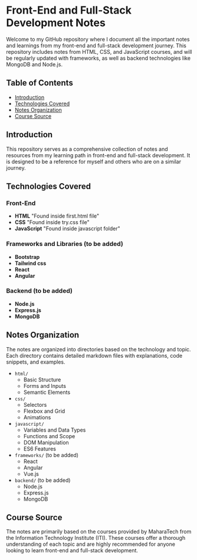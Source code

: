 # Front-End and Full-Stack Development Notes

Welcome to my GitHub repository where I document all the important notes and learnings from my front-end and full-stack development journey. This repository includes notes from HTML, CSS, and JavaScript courses, and will be regularly updated with frameworks, as well as backend technologies like MongoDB and Node.js.

## Table of Contents
- [Introduction](#introduction)
- [Technologies Covered](#technologies-covered)
- [Notes Organization](#notes-organization)
- [Course Source](#course-source)

## Introduction
This repository serves as a comprehensive collection of notes and resources from my learning path in front-end and full-stack development. It is designed to be a reference for myself and others who are on a similar journey.

## Technologies Covered
### Front-End
- **HTML**  "Found inside first.html file"
- **CSS**   "Found inside try.css file"
- **JavaScript** "Found inside javascript folder"

### Frameworks and Libraries (to be added)
- **Bootstrap**
- **Tailwind css**
- **React**
- **Angular**

### Backend (to be added)
- **Node.js**
- **Express.js**
- **MongoDB**

## Notes Organization
The notes are organized into directories based on the technology and topic. Each directory contains detailed markdown files with explanations, code snippets, and examples.

- `html/`
  - Basic Structure
  - Forms and Inputs
  - Semantic Elements
- `css/`
  - Selectors
  - Flexbox and Grid
  - Animations
- `javascript/`
  - Variables and Data Types
  - Functions and Scope
  - DOM Manipulation
  - ES6 Features
- `frameworks/` (to be added)
  - React
  - Angular
  - Vue.js
- `backend/` (to be added)
  - Node.js
  - Express.js
  - MongoDB

## Course Source
The notes are primarily based on the courses provided by MaharaTech from the Information Technology Institute (ITI). These courses offer a thorough understanding of each topic and are highly recommended for anyone looking to learn front-end and full-stack development.
